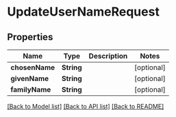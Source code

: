 # UpdateUserNameRequest

## Properties
Name | Type | Description | Notes
------------ | ------------- | ------------- | -------------
**chosenName** | **String** |  | [optional] 
**givenName** | **String** |  | [optional] 
**familyName** | **String** |  | [optional] 

[[Back to Model list]](../README.md#documentation-for-models) [[Back to API list]](../README.md#documentation-for-api-endpoints) [[Back to README]](../README.md)


